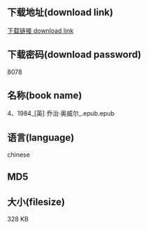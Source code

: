 ## 下载地址(download link)
[下载链接 download link](https://voluble-croquembouche-d321dc.netlify.app/?s=4%E3%80%811984_%5B%E8%8B%B1%5D+%E4%B9%94%E6%B2%BB%C2%B7%E5%A5%A5%E5%A8%81%E5%B0%94_.epub)

## 下载密码(download password)
8078

## 名称(book name)
4、1984_[英] 乔治·奥威尔_.epub.epub

## 语言(language)
chinese

## MD5


## 大小(filesize)
328 KB

